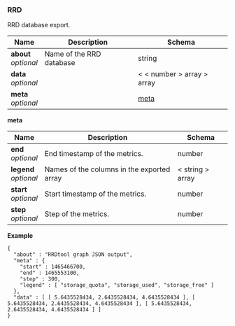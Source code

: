 
<a name="rrd"></a>
### RRD
RRD database export.


|Name|Description|Schema|
|---|---|---|
|**about**  <br>*optional*|Name of the RRD database|string|
|**data**  <br>*optional*||< < number > array > array|
|**meta**  <br>*optional*||[meta](#rrd-meta)|

<a name="rrd-meta"></a>
**meta**

|Name|Description|Schema|
|---|---|---|
|**end**  <br>*optional*|End timestamp of the metrics.|number|
|**legend**  <br>*optional*|Names of the columns in the exported array|< string > array|
|**start**  <br>*optional*|Start timestamp of the metrics.|number|
|**step**  <br>*optional*|Step of the metrics.|number|

**Example**
```
{
  "about" : "RRDtool graph JSON output",
  "meta" : {
    "start" : 1465466700,
    "end" : 1465553100,
    "step" : 300,
    "legend" : [ "storage_quota", "storage_used", "storage_free" ]
  },
  "data" : [ [ 5.6435528434, 2.6435528434, 4.6435528434 ], [ 5.6435528434, 2.6435528434, 4.6435528434 ], [ 5.6435528434, 2.6435528434, 4.6435528434 ] ]
}
```



